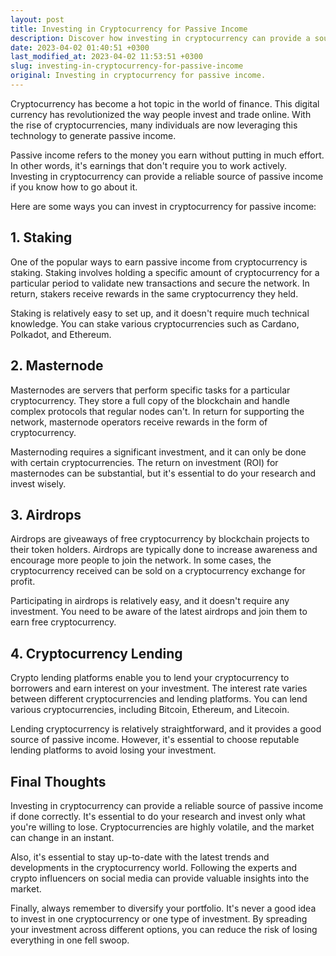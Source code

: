 ```yaml
---
layout: post
title: Investing in Cryptocurrency for Passive Income
description: Discover how investing in cryptocurrency can provide a source of passive income for you.
date: 2023-04-02 01:40:51 +0300
last_modified_at: 2023-04-02 11:53:51 +0300
slug: investing-in-cryptocurrency-for-passive-income
original: Investing in cryptocurrency for passive income.
---
```

Cryptocurrency has become a hot topic in the world of finance. This digital currency has revolutionized the way people invest and trade online. With the rise of cryptocurrencies, many individuals are now leveraging this technology to generate passive income.

Passive income refers to the money you earn without putting in much effort. In other words, it's earnings that don't require you to work actively. Investing in cryptocurrency can provide a reliable source of passive income if you know how to go about it.

Here are some ways you can invest in cryptocurrency for passive income:

## 1\. Staking

One of the popular ways to earn passive income from cryptocurrency is staking. Staking involves holding a specific amount of cryptocurrency for a particular period to validate new transactions and secure the network. In return, stakers receive rewards in the same cryptocurrency they held.

Staking is relatively easy to set up, and it doesn't require much technical knowledge. You can stake various cryptocurrencies such as Cardano, Polkadot, and Ethereum.

## 2\. Masternode

Masternodes are servers that perform specific tasks for a particular cryptocurrency. They store a full copy of the blockchain and handle complex protocols that regular nodes can't. In return for supporting the network, masternode operators receive rewards in the form of cryptocurrency.

Masternoding requires a significant investment, and it can only be done with certain cryptocurrencies. The return on investment (ROI) for masternodes can be substantial, but it's essential to do your research and invest wisely.

## 3\. Airdrops

Airdrops are giveaways of free cryptocurrency by blockchain projects to their token holders. Airdrops are typically done to increase awareness and encourage more people to join the network. In some cases, the cryptocurrency received can be sold on a cryptocurrency exchange for profit.

Participating in airdrops is relatively easy, and it doesn't require any investment. You need to be aware of the latest airdrops and join them to earn free cryptocurrency.

## 4\. Cryptocurrency Lending

Crypto lending platforms enable you to lend your cryptocurrency to borrowers and earn interest on your investment. The interest rate varies between different cryptocurrencies and lending platforms. You can lend various cryptocurrencies, including Bitcoin, Ethereum, and Litecoin.

Lending cryptocurrency is relatively straightforward, and it provides a good source of passive income. However, it's essential to choose reputable lending platforms to avoid losing your investment.

## Final Thoughts

Investing in cryptocurrency can provide a reliable source of passive income if done correctly. It's essential to do your research and invest only what you're willing to lose. Cryptocurrencies are highly volatile, and the market can change in an instant.

Also, it's essential to stay up-to-date with the latest trends and developments in the cryptocurrency world. Following the experts and crypto influencers on social media can provide valuable insights into the market.

Finally, always remember to diversify your portfolio. It's never a good idea to invest in one cryptocurrency or one type of investment. By spreading your investment across different options, you can reduce the risk of losing everything in one fell swoop.